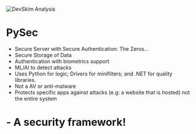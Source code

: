 ![DevSkim Analysis](https://github.com/mbs9org/PySecactions/workflows/CodeReview.yml/badge.svg)
# PySec
- Secure Server with Secure Authentication: The Zeros...
- Secure Storage of Data
- Authentication with biometrics support
- ML/AI to detect attacks
- Uses Python for logic; Drivers for minifilters; and .NET for quality libraries.
- Not a AV or anti-malware
- Protects specific apps against attacks (e.g: a website that is hosted) not the entire system
# - A security framework!

